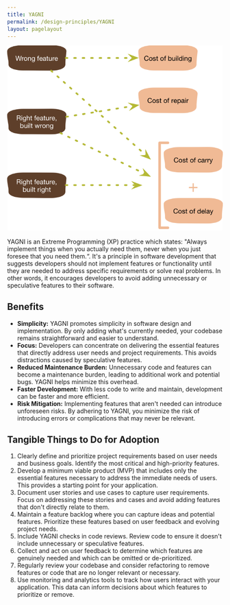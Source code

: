 ```yaml
---
title: YAGNI
permalink: /design-principles/YAGNI
layout: pagelayout
---
```


![YAGNI](./../../pictures/yagni.png)

YAGNI is an Extreme Programming (XP) practice which states: "Always implement things when you actually need them, never when you just foresee that you need them.“. It's a principle in software development that suggests developers should not implement features or functionality until they are needed to address specific requirements or solve real problems. In other words, it encourages developers to avoid adding unnecessary or speculative features to their software.

## Benefits

- **Simplicity:** YAGNI promotes simplicity in software design and implementation. By only adding what's currently needed, your codebase remains straightforward and easier to understand.
- **Focus:** Developers can concentrate on delivering the essential features that directly address user needs and project requirements. This avoids distractions caused by speculative features.
- **Reduced Maintenance Burden:** Unnecessary code and features can become a maintenance burden, leading to additional work and potential bugs. YAGNI helps minimize this overhead.
- **Faster Development:** With less code to write and maintain, development can be faster and more efficient.
- **Risk Mitigation:** Implementing features that aren't needed can introduce unforeseen risks. By adhering to YAGNI, you minimize the risk of introducing errors or complications that may never be relevant.

## Tangible Things to Do for Adoption

1. Clearly define and prioritize project requirements based on user needs and business goals. Identify the most critical and high-priority features.
2. Develop a minimum viable product (MVP) that includes only the essential features necessary to address the immediate needs of users. This provides a starting point for your application.
3. Document user stories and use cases to capture user requirements. Focus on addressing these stories and cases and avoid adding features that don't directly relate to them.
4. Maintain a feature backlog where you can capture ideas and potential features. Prioritize these features based on user feedback and evolving project needs.
5. Include YAGNI checks in code reviews. Review code to ensure it doesn't include unnecessary or speculative features.
6. Collect and act on user feedback to determine which features are genuinely needed and which can be omitted or de-prioritized.
7. Regularly review your codebase and consider refactoring to remove features or code that are no longer relevant or necessary.
8. Use monitoring and analytics tools to track how users interact with your application. This data can inform decisions about which features to prioritize or remove.
